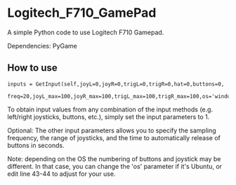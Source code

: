 # Logitech_F710_GamePad

A simple Python code to use Logitech F710 Gamepad.

Dependencies: PyGame

## How to use
    inputs = GetInput(self,joyL=0,joyR=0,trigL=0,trigR=0,hat=0,buttons=0,
              freq=20,joyL_max=100,joyR_max=100,trigL_max=100,trigR_max=100,os='windows',release_after=2)

To obtain input values from any combination of the input methods (e.g. left/right joysticks, buttons, etc.),
simply set the input parameters to 1.

Optional: The other input parameters allows you to specify the sampling frequency, the range of joysticks, and
the time to automatically release of buttons in seconds. 

Note: depending on the OS the numbering of buttons and joystick may be different. In that case, you can change the 
'os' parameter if it's Ubuntu, or edit line 43-44 to adjust for your use. 
